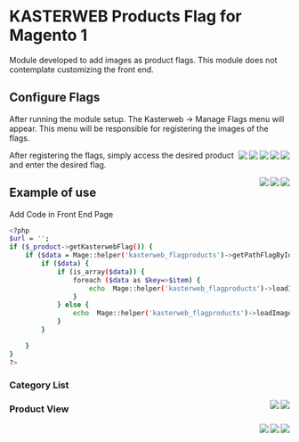 # KASTERWEB Products Flag for Magento 1
Module developed to add images as product flags.
This module does not contemplate customizing the front end.

## Configure Flags
After running the module setup. The Kasterweb -> Manage Flags menu will appear.
This menu will be responsible for registering the images of the flags.

<img align="right" src="doc/images/admin-step1.png">
<img align="right" src="doc/images/admin-step2.png">
<img align="right" src="doc/images/admin-step3.png">
<img align="right" src="doc/images/admin-step4.png">
<img align="right" src="doc/images/admin-step5.png">

After registering the flags, simply access the desired product and enter the desired flag.

<img align="right" src="doc/images/admin-step6.png">
<img align="right" src="doc/images/admin-step7.png">
<img align="right" src="doc/images/admin-step8.png">


## Example of use
Add Code in Front End Page
```sh
<?php
$url = '';
if ($_product->getKasterwebFlag()) {
    if ($data = Mage::helper('kasterweb_flagproducts')->getPathFlagById($_product->getKasterwebFlag())) {
        if ($data) {
            if (is_array($data)) {
                foreach ($data as $key=>$item) {
                    echo  Mage::helper('kasterweb_flagproducts')->loadImageFlag($item,$_product,($key*10));
                }
            } else {
                echo  Mage::helper('kasterweb_flagproducts')->loadImageFlag($data,$_product);
            }
        }

    }
}
?>
```

### Category List
<img align="right" src="doc/images/categories-products-grid.png">
<img align="right" src="doc/images/categories-products-list.png">

### Product View
<img align="right" src="doc/images/product-view.png">
<img align="right" src="doc/images/products-upsell.png">
<img align="right" src="doc/images/products-relateds.png">
